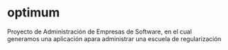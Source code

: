 optimum
=======

Proyecto de Administración de Empresas de Software, en el cual generamos una aplicación apara administrar una escuela de regularización
